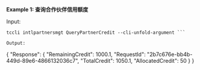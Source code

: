 **Example 1: 查询合作伙伴信用额度**



Input: 

```
tccli intlpartnersmgt QueryPartnerCredit --cli-unfold-argument ```

Output: 
```
{
    "Response": {
        "RemainingCredit": 1000.1,
        "RequestId": "2b7c676e-bb4b-449d-89e6-4866132036c7",
        "TotalCredit": 1050.1,
        "AllocatedCredit": 50
    }
}
```

